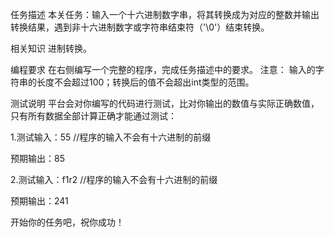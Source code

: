 任务描述
本关任务：输入一个十六进制数字串，将其转换成为对应的整数并输出转换结果，遇到非十六进制数字或字符串结束符（'\0'）结束转换。

相关知识
进制转换。

编程要求
在右侧编写一个完整的程序，完成任务描述中的要求。
注意： 输入的字符串的长度不会超过100；转换后的值不会超出int类型的范围。

测试说明
平台会对你编写的代码进行测试，比对你输出的数值与实际正确数值，只有所有数据全部计算正确才能通过测试：

1.测试输入：55    //程序的输入不会有十六进制的前缀

预期输出：85

2.测试输入：f1r2    //程序的输入不会有十六进制的前缀

预期输出：241

开始你的任务吧，祝你成功！